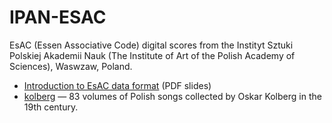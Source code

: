 # IPAN-ESAC

EsAC (Essen Associative Code) digital scores from the Instityt Sztuki Polskiej Akademii Nauk (The Institute of Art of the Polish Academy of Sciences), Waswzaw, Poland.

* [Introduction to EsAC data format](http://www.ispan.pl/esac-instrukcja.pdf) (PDF slides)
* [kolberg](https://github.com/ispan-esac/kolberg) &mdash; 83 volumes of Polish songs collected by Oskar Kolberg in the 19th century.



